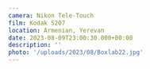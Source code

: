 ```yaml
---
camera: Nikon Tele-Touch
film: Kodak 5207
location: Armenian, Yerevan
date: 2023-08-09T23:00:30.000+00:00
description: ''
photo: '/uploads/2023/08/Boxlab22.jpg'
---
```

